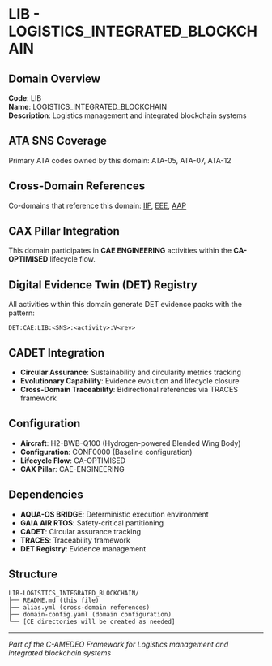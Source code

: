 # LIB - LOGISTICS_INTEGRATED_BLOCKCHAIN

## Domain Overview
**Code**: LIB  
**Name**: LOGISTICS_INTEGRATED_BLOCKCHAIN  
**Description**: Logistics management and integrated blockchain systems

## ATA SNS Coverage
Primary ATA codes owned by this domain:
ATA-05, ATA-07, ATA-12

## Cross-Domain References
Co-domains that reference this domain:
[IIF](../IIF-*/), [EEE](../EEE-*/), [AAP](../AAP-*/)

## CAX Pillar Integration
This domain participates in **CAE ENGINEERING** activities within the **CA-OPTIMISED** lifecycle flow.

## Digital Evidence Twin (DET) Registry
All activities within this domain generate DET evidence packs with the pattern:
```
DET:CAE:LIB:<SNS>:<activity>:V<rev>
```

## CADET Integration
- **Circular Assurance**: Sustainability and circularity metrics tracking
- **Evolutionary Capability**: Evidence evolution and lifecycle closure
- **Cross-Domain Traceability**: Bidirectional references via TRACES framework

## Configuration
- **Aircraft**: H2-BWB-Q100 (Hydrogen-powered Blended Wing Body)
- **Configuration**: CONF0000 (Baseline configuration)
- **Lifecycle Flow**: CA-OPTIMISED
- **CAX Pillar**: CAE-ENGINEERING

## Dependencies
- **AQUA-OS BRIDGE**: Deterministic execution environment
- **GAIA AIR RTOS**: Safety-critical partitioning
- **CADET**: Circular assurance tracking
- **TRACES**: Traceability framework
- **DET Registry**: Evidence management

## Structure
```
LIB-LOGISTICS_INTEGRATED_BLOCKCHAIN/
├── README.md (this file)
├── alias.yml (cross-domain references)
├── domain-config.yaml (domain configuration)
└── [CE directories will be created as needed]
```

---
*Part of the C-AMEDEO Framework for Logistics management and integrated blockchain systems*